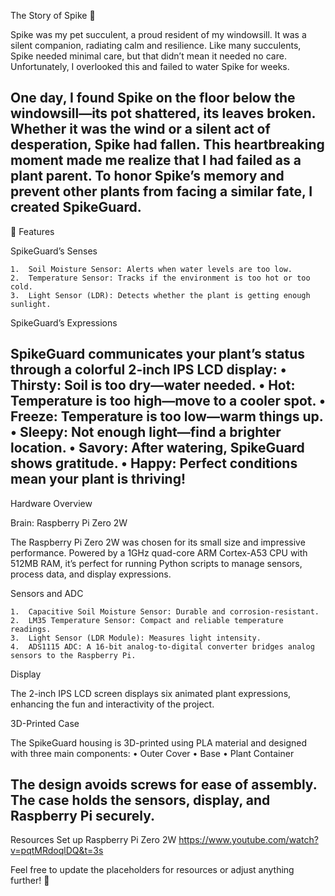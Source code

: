 The Story of Spike 🌵

Spike was my pet succulent, a proud resident of my windowsill. It was a silent companion, radiating calm and resilience. Like many succulents, Spike needed minimal care, but that didn’t mean it needed no care. Unfortunately, I overlooked this and failed to water Spike for weeks.

One day, I found Spike on the floor below the windowsill—its pot shattered, its leaves broken. Whether it was the wind or a silent act of desperation, Spike had fallen. This heartbreaking moment made me realize that I had failed as a plant parent. To honor Spike’s memory and prevent other plants from facing a similar fate, I created SpikeGuard.
----------------------------------------------------------------------------------------------------------------------------------------------------------------------------------------------------------------------------
🌟 Features

SpikeGuard’s Senses

	1.	Soil Moisture Sensor: Alerts when water levels are too low.
	2.	Temperature Sensor: Tracks if the environment is too hot or too cold.
	3.	Light Sensor (LDR): Detects whether the plant is getting enough sunlight.

SpikeGuard’s Expressions

SpikeGuard communicates your plant’s status through a colorful 2-inch IPS LCD display:
	•	Thirsty: Soil is too dry—water needed.
	•	Hot: Temperature is too high—move to a cooler spot.
	•	Freeze: Temperature is too low—warm things up.
	•	Sleepy: Not enough light—find a brighter location.
	•	Savory: After watering, SpikeGuard shows gratitude.
	•	Happy: Perfect conditions mean your plant is thriving!
--------------------------------------------------------------------------------------------------------------------------------------------------------------------------------------------------------------------------
Hardware Overview

Brain: Raspberry Pi Zero 2W

The Raspberry Pi Zero 2W was chosen for its small size and impressive performance. Powered by a 1GHz quad-core ARM Cortex-A53 CPU with 512MB RAM, it’s perfect for running Python scripts to manage sensors, process data, and display expressions.

Sensors and ADC

	1.	Capacitive Soil Moisture Sensor: Durable and corrosion-resistant.
	2.	LM35 Temperature Sensor: Compact and reliable temperature readings.
	3.	Light Sensor (LDR Module): Measures light intensity.
	4.	ADS1115 ADC: A 16-bit analog-to-digital converter bridges analog sensors to the Raspberry Pi.

Display

The 2-inch IPS LCD screen displays six animated plant expressions, enhancing the fun and interactivity of the project.

3D-Printed Case

The SpikeGuard housing is 3D-printed using PLA material and designed with three main components:
	•	Outer Cover
	•	Base
	•	Plant Container

The design avoids screws for ease of assembly. The case holds the sensors, display, and Raspberry Pi securely.
--------------------------------------------------------------------------------------------------------------------------------------------------------------------------------------------------------------------------
Resources
Set up Raspberry Pi Zero 2W
https://www.youtube.com/watch?v=pqtMRdoqlDQ&t=3s

Feel free to update the placeholders for resources or adjust anything further! 🌿
